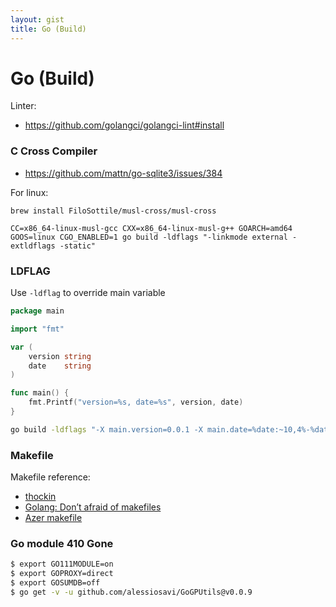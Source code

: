 ```yaml
---
layout: gist
title: Go (Build)
---
```



# Go (Build)

Linter: 
- <https://github.com/golangci/golangci-lint#install>


### C Cross Compiler

- <https://github.com/mattn/go-sqlite3/issues/384>

For linux: 
```
brew install FiloSottile/musl-cross/musl-cross

CC=x86_64-linux-musl-gcc CXX=x86_64-linux-musl-g++ GOARCH=amd64 GOOS=linux CGO_ENABLED=1 go build -ldflags "-linkmode external -extldflags -static"
```

### LDFLAG

Use `-ldflag` to override main variable
```go
package main

import "fmt"

var (
    version string
    date    string
)

func main() {
    fmt.Printf("version=%s, date=%s", version, date)
}
```

```bash
go build -ldflags "-X main.version=0.0.1 -X main.date=%date:~10,4%-%date:~4,2%-%date:~7,2%T%time:~0,2%:%time:~3,2%:%time:~6,2%"
```

### Makefile

Makefile reference:
- [thockin](https://github.com/thockin/go-build-template)
- [Golang: Don’t afraid of makefiles](https://sohlich.github.io/post/go_makefile/)
- [Azer makefile](https://github.com/azer/go-makefile-example)

### Go module 410 Gone 

```bash
$ export GO111MODULE=on
$ export GOPROXY=direct
$ export GOSUMDB=off
$ go get -v -u github.com/alessiosavi/GoGPUtils@v0.0.9
```